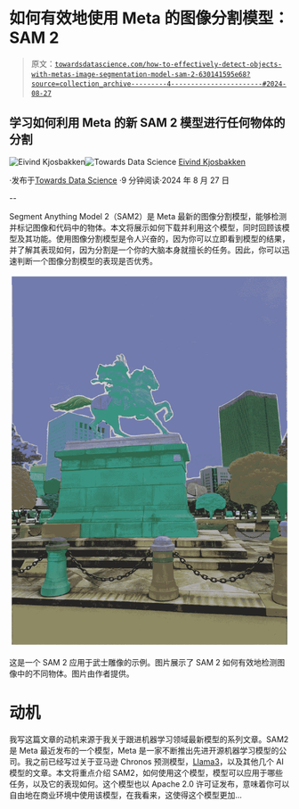 # 如何有效地使用 Meta 的图像分割模型：SAM 2

> 原文：[`towardsdatascience.com/how-to-effectively-detect-objects-with-metas-image-segmentation-model-sam-2-630141595e68?source=collection_archive---------4-----------------------#2024-08-27`](https://towardsdatascience.com/how-to-effectively-detect-objects-with-metas-image-segmentation-model-sam-2-630141595e68?source=collection_archive---------4-----------------------#2024-08-27)

## 学习如何利用 Meta 的新 SAM 2 模型进行任何物体的分割

[](https://oieivind.medium.com/?source=post_page---byline--630141595e68--------------------------------)![Eivind Kjosbakken](https://oieivind.medium.com/?source=post_page---byline--630141595e68--------------------------------)[](https://towardsdatascience.com/?source=post_page---byline--630141595e68--------------------------------)![Towards Data Science](https://towardsdatascience.com/?source=post_page---byline--630141595e68--------------------------------) [Eivind Kjosbakken](https://oieivind.medium.com/?source=post_page---byline--630141595e68--------------------------------)

·发布于[Towards Data Science](https://towardsdatascience.com/?source=post_page---byline--630141595e68--------------------------------) ·9 分钟阅读·2024 年 8 月 27 日

--

Segment Anything Model 2（SAM2）是 Meta 最新的图像分割模型，能够检测并标记图像和代码中的物体。本文将展示如何下载并利用这个模型，同时回顾该模型及其功能。使用图像分割模型是令人兴奋的，因为你可以立即看到模型的结果，并了解其表现如何，因为分割是一个你的大脑本身就擅长的任务。因此，你可以迅速判断一个图像分割模型的表现是否优秀。

![](img/8f3cc11700442c86b772a983b2f9c541.png)

这是一个 SAM 2 应用于武士雕像的示例。图片展示了 SAM 2 如何有效地检测图像中的不同物体。图片由作者提供。

# 动机

我写这篇文章的动机来源于我关于跟进机器学习领域最新模型的系列文章。SAM2 是 Meta 最近发布的一个模型，Meta 是一家不断推出先进开源机器学习模型的公司。我之前已经写过关于亚马逊 Chronos 预测模型，[Llama3](https://medium.com/towards-data-science/unleash-llama3-how-you-can-use-the-latest-big-tech-open-source-llm-3bae9c3f5cd0)，以及其他几个 AI 模型的文章。本文将重点介绍 SAM2，如何使用这个模型，模型可以应用于哪些任务，以及它的表现如何。这个模型也以 Apache 2.0 许可证发布，意味着你可以自由地在商业环境中使用该模型，在我看来，这使得这个模型更加...
